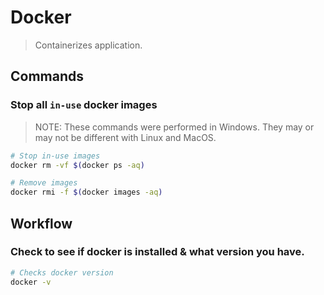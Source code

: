 # Docker

> Containerizes application.

## Commands

### Stop all `in-use` docker images

> NOTE: These commands were performed in Windows. They may or may not be different with Linux and MacOS.

```bash
# Stop in-use images
docker rm -vf $(docker ps -aq)

# Remove images
docker rmi -f $(docker images -aq)
```

## Workflow

### Check to see if docker is installed & what version you have.

```bash
# Checks docker version
docker -v
```
